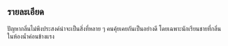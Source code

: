 ## รายละเอียด
ปัญหากลิ่นไม่พึงประสงค์น่าจะเป็นสิ่งที่หลาย ๆ คนคุ้ยเคยกันเป็นอย่างดี โดยเฉพาะนักเรียนชายที่กลิ่นในห้องน้ำค่อนข้างแรง 
<!--stackedit_data:
eyJoaXN0b3J5IjpbLTU3NDIyNDc0MiwtMTE0OTAxOTUzMl19
-->